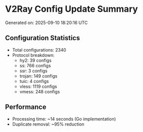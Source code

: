 # V2Ray Config Update Summary
Generated on: 2025-09-10 18:20:16 UTC

## Configuration Statistics
- Total configurations: 2340
- Protocol breakdown:
  - hy2: 39 configs
  - ss: 766 configs
  - ssr: 3 configs
  - trojan: 149 configs
  - tuic: 4 configs
  - vless: 1119 configs
  - vmess: 248 configs

## Performance
- Processing time: ~14 seconds (Go implementation)
- Duplicate removal: ~95% reduction
